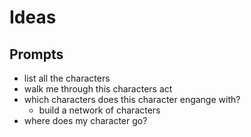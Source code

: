 # Ideas

## Prompts

* list all the characters
* walk me through this characters act
* which characters does this character engange with?
    * build a network of characters
* where does my character go?
